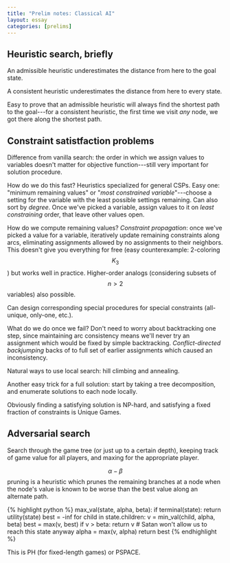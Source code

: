 ```yaml
---
title: "Prelim notes: Classical AI"
layout: essay
categories: [prelims]
---
```


## Heuristic search, briefly

An admissible heuristic underestimates the distance from here to the goal state.

A consistent heuristic underestimates the distance from here to every state.

Easy to prove that an admissible heuristic will always find the shortest path to
the goal---for a consistent heuristic, the first time we visit _any_ node, we
got there along the shortest path.

## Constraint satistfaction problems

Difference from vanilla search: the order in which we assign values to variables
doesn't matter for objective function---still very important for solution
procedure.

How do we do this fast? Heuristics specialized for general CSPs. Easy one:
"minimum remaining values" or "_most constrained variable_"---choose a setting for
the variable with the least possible settings remaining. Can also sort by
_degree_. Once we've picked a variable, assign values to it on _least
constraining_ order, that leave other values open.

How do we compute remaining values? _Constraint propagation_: once we've picked
a value for a variable, iteratively update remaining constraints along arcs,
eliminating assignments allowed by no assignments to their neighbors. This
doesn't give you everything for free (easy counterexample: 2-coloring $$K_3$$)
but works well in practice. Higher-order analogs (considering subsets of
$$n > 2$$ variables) also possible.

Can design corresponding special procedures for special constraints (all-unique,
only-one, etc.).

What do we do once we fail? Don't need to worry about backtracking one step,
since maintaining arc consistency means we'll never try an assignment which
would be fixed by simple backtracking. _Conflict-directed backjumping_ backs of
to full set of earlier assignments which caused an inconsistency.

Natural ways to use local search: hill climbing and annealing.

Another easy trick for a full solution: start by taking a tree decomposition,
and enumerate solutions to each node locally.

Obviously finding a satisfying solution is NP-hard, and satisfying a fixed
fraction of constraints is Unique Games.

## Adversarial search

Search through the game tree (or just up to a certain depth), keeping track of
game value for all players, and maxing for the appropriate player.

$$\alpha-\beta$$ pruning is a heuristic which prunes the remaining branches at
a node when the node's value is known to be worse than the best value along an
alternate path.

{% highlight python %}
max_val(state, alpha, beta):
  if terminal(state):
    return utility(state)
  best = -inf
  for child in state.children:
    v = min_val(child, alpha, beta)
    best = max(v, best)
    if v > beta:
      return v # Satan won't allow us to reach this state anyway
    alpha = max(v, alpha)
  return best
{% endhighlight %}

This is PH (for fixed-length games) or PSPACE.
